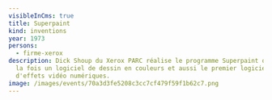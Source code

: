```yaml
---
visibleInCms: true
title: Superpaint
kind: inventions
year: 1973
persons:
  - firme-xerox
description: Dick Shoup du Xerox PARC réalise le programme Superpaint qui est à
  la fois un logiciel de dessin en couleurs et aussi le premier logiciel
  d'effets vidéo numériques.
image: /images/events/70a3d3fe5208c3cc7cf479f59f1b62c7.png
---
```

